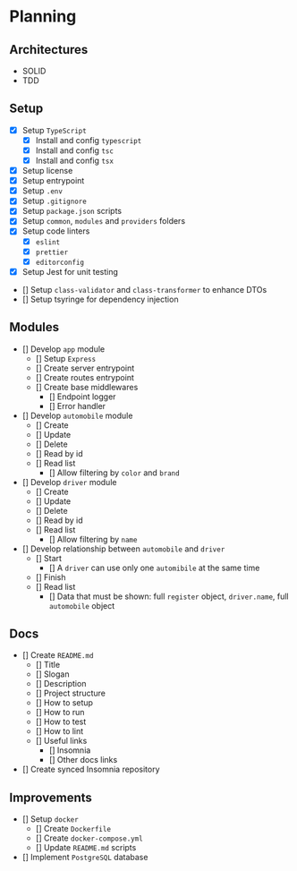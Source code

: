 # Planning

## Architectures

- SOLID
- TDD

## Setup

- [x] Setup `TypeScript`
  - [x] Install and config `typescript`
  - [x] Install and config `tsc`
  - [x] Install and config `tsx`
- [x] Setup license
- [x] Setup entrypoint
- [x] Setup `.env`
- [x] Setup `.gitignore`
- [x] Setup `package.json` scripts
- [x] Setup `common`, `modules` and `providers` folders
- [x] Setup code linters
  - [x] `eslint`
  - [x] `prettier`
  - [x] `editorconfig`
- [x] Setup Jest for unit testing
- [] Setup `class-validator` and `class-transformer` to enhance DTOs
- [] Setup tsyringe for dependency injection

## Modules

- [] Develop `app` module
  - [] Setup `Express`
  - [] Create server entrypoint
  - [] Create routes entrypoint
  - [] Create base middlewares
    - [] Endpoint logger
    - [] Error handler
- [] Develop `automobile` module
  - [] Create
  - [] Update
  - [] Delete
  - [] Read by id
  - [] Read list
    - [] Allow filtering by `color` and `brand`
- [] Develop `driver` module
  - [] Create
  - [] Update
  - [] Delete
  - [] Read by id
  - [] Read list
    - [] Allow filtering by `name`
- [] Develop relationship between `automobile` and `driver`
  - [] Start
    - [] A `driver` can use only one `automibile` at the same time  
  - [] Finish
  - [] Read list
    - [] Data that must be shown: full `register` object, `driver.name`, full `automobile` object
  
## Docs

- [] Create `README.md`
  - [] Title
  - [] Slogan
  - [] Description
  - [] Project structure
  - [] How to setup
  - [] How to run
  - [] How to test
  - [] How to lint
  - [] Useful links
    - [] Insomnia
    - [] Other docs links
- [] Create synced Insomnia repository

## Improvements

- [] Setup `docker`
  - [] Create `Dockerfile`
  - [] Create `docker-compose.yml`
  - [] Update `README.md` scripts
- [] Implement `PostgreSQL` database
